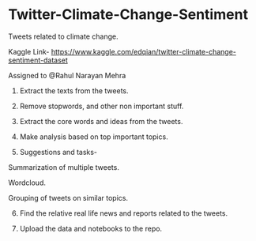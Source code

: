 # Twitter-Climate-Change-Sentiment
Tweets related to climate change. 

Kaggle Link- https://www.kaggle.com/edqian/twitter-climate-change-sentiment-dataset

Assigned to @Rahul Narayan Mehra

1. Extract the texts from the tweets.

2. Remove stopwords, and other non important stuff.

3. Extract the core words and ideas from the tweets.

4. Make analysis based on top important topics.

5. Suggestions and tasks- 

Summarization of multiple tweets.

Wordcloud.

Grouping of tweets on similar topics.

6. Find the relative real life news and reports related to the tweets.

7. Upload the data and notebooks to the repo.

